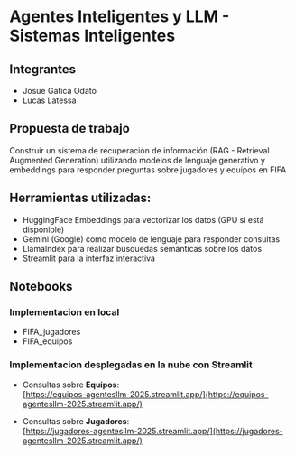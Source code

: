 # Agentes Inteligentes y LLM - Sistemas Inteligentes

## Integrantes

- Josue Gatica Odato
- Lucas Latessa

## Propuesta de trabajo

Construir un sistema de recuperación de información (RAG - Retrieval Augmented Generation) utilizando modelos de lenguaje generativo y embeddings para responder preguntas sobre jugadores y equipos en FIFA

## Herramientas utilizadas:

- HuggingFace Embeddings para vectorizar los datos (GPU si está disponible)
- Gemini (Google) como modelo de lenguaje para responder consultas
- LlamaIndex para realizar búsquedas semánticas sobre los datos
- Streamlit para la interfaz interactiva

## Notebooks

### Implementacion en local

- FIFA_jugadores
- FIFA_equipos

### Implementacion desplegadas en la nube con Streamlit

- Consultas sobre **Equipos**:  
  [https://equipos-agentesllm-2025.streamlit.app/](https://equipos-agentesllm-2025.streamlit.app/)

- Consultas sobre **Jugadores**:  
  [https://jugadores-agentesllm-2025.streamlit.app/](https://jugadores-agentesllm-2025.streamlit.app/)
